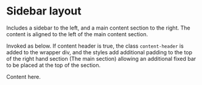 # Sidebar layout

Includes a sidebar to the left, and a main content section to the right. The content is aligned to the left of the main content section.

Invoked as below. If content header is true, the class `content-header` is added to the wrapper div, and the styles add additional padding to the top of the right hand section (The main section) allowing an additional fixed bar to be placed at the top of the section.

<div class="ember-skeleton-styles">
<DocsDemo class="body-text layout-container" as |demo|>
  <demo.example @name="sidebar-layout.hbs" class="viewport">
    <EmberSkeleton::SidebarLayout::OuterWrapper>
      Content here.
    </EmberSkeleton::SidebarLayout::OuterWrapper>
  </demo.example>
  <demo.snippet @name="sidebar-layout.hbs" />
</DocsDemo>
</div>